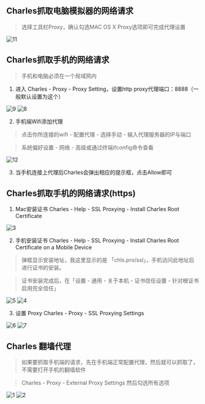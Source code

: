 ## Charles抓取电脑模拟器的网络请求
> 选择工具栏Proxy，确认勾选MAC OS X Proxy选项即可完成代理设置

![11](../public/11.jpg)

## Charles抓取手机的网络请求

> 手机和电脑必须在一个局域网内

1. 进入 Charles - Proxy - Proxy Setting，设置http proxy代理端口：8888（一般默认设置为这个）

![9](../public/9.jpg)
![8](../public/8.jpg)

2. 手机端Wifi添加代理

> 点击你所连接的wifi - 配置代理 - 选择手动 - 输入代理服务器的IP与端口

>  系统偏好设置 - 网络 - 高级或通过终端ifconfig命令查看

![12](../public/12.png)

3. 当手机连接上代理后Charles会弹出相应的提示框，点击Allow即可

## Charles抓取手机的网络请求(https)

1. Mac安装证书 Charles - Help - SSL Proxying - Install Charles Root Certificate

![3](../public/3.jpg)

2. 手机安装证书 Charles - Help - SSL Proxying - Install Charles Root Certificate on a Mobile Device

> 弹框显示安装地址，我这里显示的是 「chls.pro/ssl」，手机访问此地址后进行证书的安装。

> 证书安装完成后，在「设置 - 通用 - 关于本机 - 证书信任设置 - 针对根证书启用完全信任」

![5](../public/5.jpg)
![4](../public/4.jpg)


3. 设置 Proxy Charles - Proxy - SSL Proxying Settings

![6](../public/6.jpg)
![7](../public/7.jpg)


## Charles 翻墙代理 

> 如果要抓取手机端的请求，先在手机端正常配置代理，然后就可以抓取了，不需要打开手机的翻墙软件

> Charles - Proxy - External Proxy Settings 然后勾选所有选项

![1](../public/1.jpg)
![2](../public/2.jpg)


